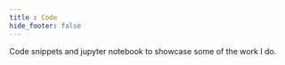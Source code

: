 ```yaml
---
title : Code
hide_footer: false
---
```


Code snippets and jupyter notebook to showcase some of the work I do.